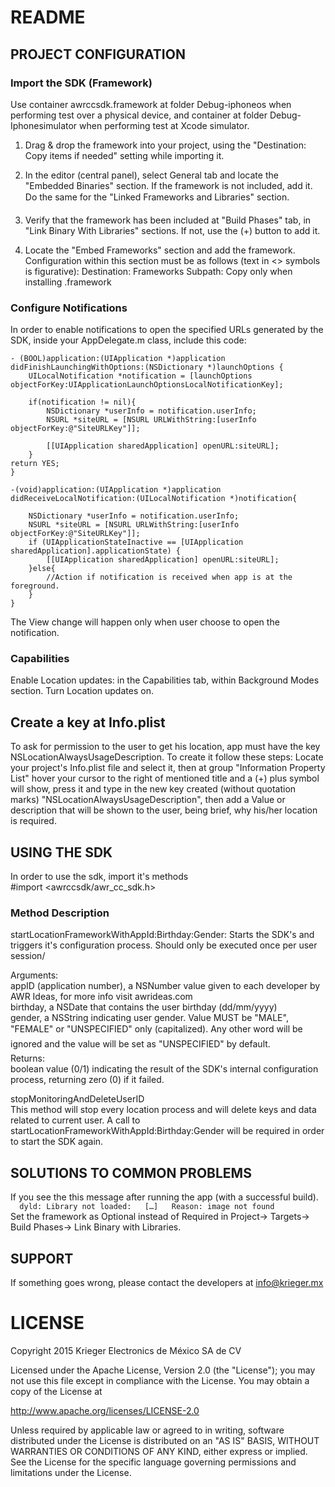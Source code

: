 # README #


## PROJECT CONFIGURATION ##

### Import the SDK (Framework) ###

Use container awrccsdk.framework at folder Debug-iphoneos when performing test over a physical device, and container at folder Debug-Iphonesimulator when performing test at Xcode simulator.

1. Drag & drop the framework into your project, using the "Destination: Copy items if needed" setting while importing it.
2. In the editor (central panel), select General tab and locate the "Embedded Binaries" section. If the framework is not included, add it. Do the same for the "Linked Frameworks and Libraries" section.

3. Verify that the framework has been included at "Build Phases" tab, in "Link Binary With Libraries" sections. If not, use the (+) button to add it.
4. Locate the "Embed Frameworks" section and add the framework. Configuration within this section must be as follows (text in <> symbols is figurative):
Destination: Frameworks
Subpath: <blank>
<unchecked> Copy only when installing
<frameworksname> .framework <checked>

### Configure Notifications ###

In order to enable notifications to open the specified URLs generated by the SDK, inside your AppDelegate.m class, include this code:

    - (BOOL)application:(UIApplication *)application didFinishLaunchingWithOptions:(NSDictionary *)launchOptions {
        UILocalNotification *notification = [launchOptions objectForKey:UIApplicationLaunchOptionsLocalNotificationKey];

        if(notification != nil){
            NSDictionary *userInfo = notification.userInfo;
            NSURL *siteURL = [NSURL URLWithString:[userInfo objectForKey:@"SiteURLKey"]];
            
            [[UIApplication sharedApplication] openURL:siteURL];
        }
    return YES;
    }

    -(void)application:(UIApplication *)application didReceiveLocalNotification:(UILocalNotification *)notification{

        NSDictionary *userInfo = notification.userInfo;
        NSURL *siteURL = [NSURL URLWithString:[userInfo objectForKey:@"SiteURLKey"]];
        if (UIApplicationStateInactive == [UIApplication sharedApplication].applicationState) {
            [[UIApplication sharedApplication] openURL:siteURL];
        }else{
            //Action if notification is received when app is at the foreground.
        }
    }

The View change will happen only when user choose to open the notification.

### Capabilities ###

Enable Location updates: in the Capabilities tab, within Background Modes section. Turn Location updates on.

## Create a key at Info.plist ##
To ask for permission to the user to get his location, app must have the key NSLocationAlwaysUsageDescription. To create it follow these steps: Locate your project's Info.plist file and select it, then at group "Information Property List" hover your cursor to the right of mentioned title and a (+) plus symbol will show, press it and type in the new key created (without quotation marks) "NSLocationAlwaysUsageDescription", then add a Value or description that will be shown to the user, being brief, why his/her location is required.


## USING THE SDK ##

In order to use the sdk, import it's methods  
#import <awrccsdk/awr_cc_sdk.h>

### Method Description ###

startLocationFrameworkWithAppId:Birthday:Gender:
Starts the SDK's and triggers it's configuration process. Should only be executed once per user session/

Arguments:  
appID (application number), a NSNumber value given to each developer by AWR Ideas, for more info visit awrideas.com  
birthday, a NSDate that contains the user birthday (dd/mm/yyyy)  
gender, a NSString indicating user gender. Value MUST be "MALE", "FEMALE" or "UNSPECIFIED" only (capitalized). Any other word will be ignored and the value will be set as "UNSPECIFIED" by default.  
Returns:  
boolean value (0/1) indicating the result of the SDK's internal configuration process, returning zero (0) if it failed.  


stopMonitoringAndDeleteUserID  
This method will stop every location process and will delete keys and data related to current user. A call to startLocationFrameworkWithAppId:Birthday:Gender will be required in order to start the SDK again.  

## SOLUTIONS TO COMMON PROBLEMS ##

If you see the this message after running the app (with a successful build).  
`  
dyld: Library not loaded:  
[…]  
Reason: image not found  
`  
Set the framework as Optional instead of Required in Project-> Targets-> Build Phases-> Link Binary with Libraries.

## SUPPORT ##

If something goes wrong, please contact the developers at info@krieger.mx

# LICENSE #

Copyright 2015 Krieger Electronics de México SA de CV

Licensed under the Apache License, Version 2.0 (the "License");
you may not use this file except in compliance with the License.
You may obtain a copy of the License at

http://www.apache.org/licenses/LICENSE-2.0

Unless required by applicable law or agreed to in writing, software
distributed under the License is distributed on an "AS IS" BASIS,
WITHOUT WARRANTIES OR CONDITIONS OF ANY KIND, either express or implied.
See the License for the specific language governing permissions and
limitations under the License.